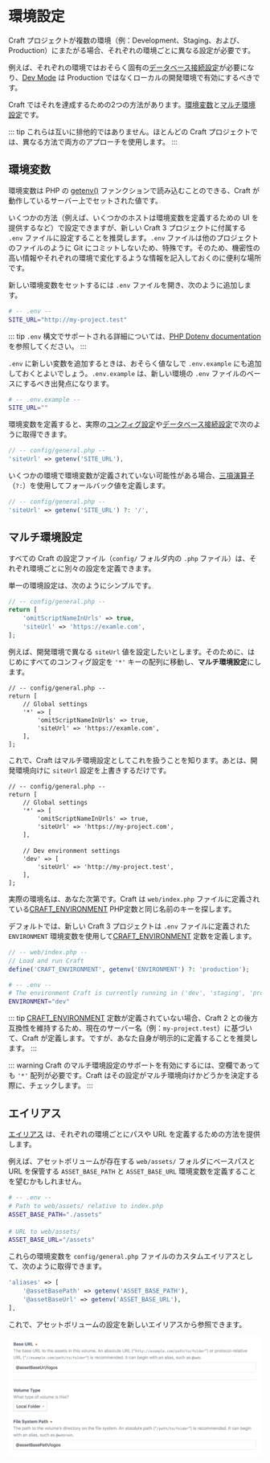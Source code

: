 # 環境設定

Craft プロジェクトが複数の環境（例：Development、Staging、および、Production）にまたがる場合、それぞれの環境ごとに異なる設定が必要です。

例えば、それぞれの環境ではおそらく固有の[データベース接続設定](db-settings.md)が必要になり、[Dev Mode](config:devMode) は Production ではなくローカルの開発環境で有効にするべきです。

Craft ではそれを達成するための2つの方法があります。[環境変数](#environment-variables)と[マルチ環境設定](#multi-environment-configs)です。

::: tip
これらは互いに排他的ではありません。ほとんどの Craft プロジェクトでは、異なる方法で両方のアプローチを使用します。
:::

## 環境変数

環境変数は PHP の [getenv()](http://php.net/manual/en/function.getenv.php) ファンクションで読み込むことのできる、Craft が動作しているサーバー上でセットされた値です。

いくつかの方法（例えば、いくつかのホストは環境変数を定義するための UI を提供するなど）で設定できますが、新しい Craft 3 プロジェクトに付属する `.env` ファイルに設定することを推奨します。`.env` ファイルは他のプロジェクトのファイルのように Git にコミットしないため、特殊です。そのため、機密性の高い情報やそれぞれの環境で変化するような情報を記入しておくのに便利な場所です。

新しい環境変数をセットするには `.env` ファイルを開き、次のように追加します。

```bash
# -- .env --
SITE_URL="http://my-project.test"
```

::: tip
`.env` 構文でサポートされる詳細については、[PHP Dotenv documentation](https://github.com/vlucas/phpdotenv/blob/master/README.md) を参照してください。
:::

`.env` に新しい変数を追加するときは、おそらく値なしで `.env.example` にも追加しておくとよいでしょう。`.env.example` は、新しい環境の `.env` ファイルのベースにするべき出発点になります。

```bash
# -- .env.example --
SITE_URL=""
```

環境変数を定義すると、実際の[コンフィグ設定](config-settings.md)や[データベース接続設定](db-settings.md)で次のように取得できます。

```php
// -- config/general.php --
'siteUrl' => getenv('SITE_URL'),
```

いくつかの環境で環境変数が定義されていない可能性がある場合、[三項演算子](http://php.net/manual/en/language.operators.comparison.php#language.operators.comparison.ternary)（`?:`）を使用してフォールバック値を定義します。

```php
// -- config/general.php --
'siteUrl' => getenv('SITE_URL') ?: '/',
```

## マルチ環境設定

すべての Craft の設定ファイル（`config/` フォルダ内の `.php` ファイル）は、それぞれ環境ごとに別々の設定を定義できます。

単一の環境設定は、次のようにシンプルです。

```php
// -- config/general.php --
return [
    'omitScriptNameInUrls' => true,
    'siteUrl' => 'https://examle.com',
];
```

例えば、開発環境で異なる `siteUrl` 値を設定したいとします。そのために、はじめにすべてのコンフィグ設定を `'*'` キーの配列に移動し、**マルチ環境設定**にします。

```php{4,7}
// -- config/general.php --
return [
    // Global settings
    '*' => [
        'omitScriptNameInUrls' => true,
        'siteUrl' => 'https://examle.com',
    ],
];
```

これで、Craft はマルチ環境設定としてこれを扱うことを知ります。あとは、開発環境向けに `siteUrl` 設定を上書きするだけです。

```php{10-12}
// -- config/general.php --
return [
    // Global settings
    '*' => [
        'omitScriptNameInUrls' => true,
        'siteUrl' => 'https://my-project.com',
    ],

    // Dev environment settings
    'dev' => [
        'siteUrl' => 'http://my-project.test',
    ],   
];
```

実際の環境名は、あなた次第です。Craft は `web/index.php` ファイルに定義されている[CRAFT_ENVIRONMENT](php-constants.md#craft-environment) PHP定数と同じ名前のキーを探します。

デフォルトでは、新しい Craft 3 プロジェクトは `.env` ファイルに定義された `ENVIRONMENT` 環境変数を使用して[CRAFT_ENVIRONMENT](php-constants.md#craft-environment) 定数を定義します。

```php
// -- web/index.php --
// Load and run Craft
define('CRAFT_ENVIRONMENT', getenv('ENVIRONMENT') ?: 'production');
```

```bash
# -- .env --
# The environment Craft is currently running in ('dev', 'staging', 'production', etc.)
ENVIRONMENT="dev"
```

::: tip
[CRAFT_ENVIRONMENT](php-constants.md#craft-environment) 定数が定義されていない場合、Craft 2 との後方互換性を維持するため、現在のサーバー名（例：`my-project.test`）に基づいて、Craft が定義します。ですが、あなた自身が明示的に定義することを推奨します。
:::

::: warning
Craft のマルチ環境設定のサポートを有効にするには、空欄であっても `'*'` 配列が必要です。Craft はその設定がマルチ環境向けかどうかを決定する際に、チェックします。
:::

## エイリアス

[エイリアス](README.md#aliases) は、それぞれの環境ごとにパスや URL を定義するための方法を提供します。

例えば、アセットボリュームが存在する `web/assets/` フォルダにベースパスと URL を保管する `ASSET_BASE_PATH` と `ASSET_BASE_URL` 環境変数を定義することを望むかもしれません。

```bash
# -- .env --
# Path to web/assets/ relative to index.php
ASSET_BASE_PATH="./assets"

# URL to web/assets/
ASSET_BASE_URL="/assets"
```

これらの環境変数を `config/general.php` ファイルのカスタムエイリアスとして、次のように取得できます。

```php
'aliases' => [
    '@assetBasePath' => getenv('ASSET_BASE_PATH'),
    '@assetBaseUrl' => getenv('ASSET_BASE_URL'),
],
```

これで、アセットボリュームの設定を新しいエイリアスから参照できます。

![ローカルアセットボリュームのベース URL、ボリュームタイプ、および、ファイルシステムのパスの設定](../images/volume-settings-with-aliases.png)

